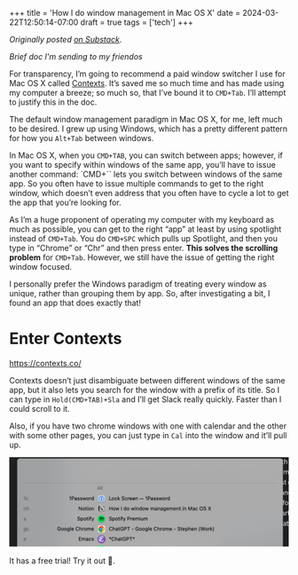 +++
title = 'How I do window management in Mac OS X'
date = 2024-03-22T12:50:14-07:00
draft = true
tags = ['tech']
+++

_Originally posted [on Substack](https://stephenjayakar.substack.com/p/how-i-do-window-management-in-mac)_.

_Brief doc I'm sending to my friendos_

For transparency, I’m going to recommend a paid window switcher I use for Mac OS X called [Contexts](https://contexts.co/). It’s saved me so much time and has made using my computer a breeze; so much so, that I’ve bound it to `CMD+Tab`. I’ll attempt to justify this in the doc.

The default window management paradigm in Mac OS X, for me, left much to be desired. I grew up using Windows, which has a pretty different pattern for how you `Alt+Tab` between windows.

In Mac OS X, when you `CMD+TAB`, you can switch between apps; however, if you want to specify within windows of the same app, you’ll have to issue another command: `CMD+`` lets you switch between windows of the same app. So you often have to issue multiple commands to get to the right window, which doesn’t even address that you often have to cycle a lot to get the app that you’re looking for.

As I’m a huge proponent of operating my computer with my keyboard as much as possible, you can get to the right “app” at least by using spotlight instead of `CMD+Tab`. You do `CMD+SPC` which pulls up Spotlight, and then you type in “Chrome” or “Chr” and then press enter. **This solves the scrolling problem** for `CMD+Tab`. However, we still have the issue of getting the right window focused.

I personally prefer the Windows paradigm of treating every window as unique, rather than grouping them by app. So, after investigating a bit, I found an app that does exactly that!

# Enter Contexts

https://contexts.co/ 

Contexts doesn’t just disambiguate between different windows of the same app, but it also lets you search for the window with a prefix of its title. So I can type in `Hold(CMD+TAB)+Sla` and I’ll get Slack really quickly. Faster than I could scroll to it.

Also, if you have two chrome windows with one with calendar and the other with some other pages, you can just type in `Cal` into the window and it’ll pull up.

![contexts](/images/contexts.jpg)

It has a free trial! Try it out 🙂.
